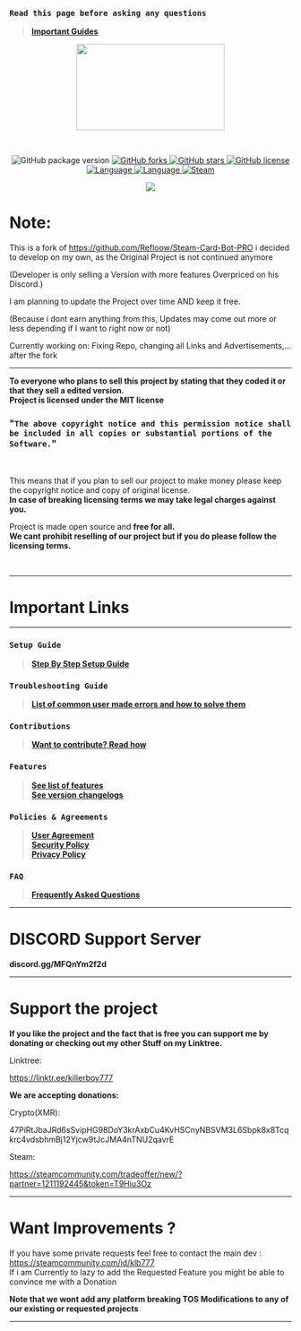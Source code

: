 ### `Read this page before asking any questions`
> **[Important Guides](https://github.com/killerboyyy777/Steam-Card-Bot-PRO#important-links)**<br>

<p align="center">
<img width="264.6" height="154" src="https://i.imgur.com/PUCBfA6.png">
</p>

<br>

<p align= "center">
  <img src="https://img.shields.io/github/package-json/v/killerboyyy777/Steam-Card-Bot-PRO.svg" alt="GitHub package version">
  </a>
    <a href="https://github.com/Refloow/Steam-Card-Bot-PRO/network" target="_blank">
  <img src="https://img.shields.io/github/forks/killerboyyy777/Steam-Card-Bot-PRO.svg?style=plastic" alt="GitHub forks">
  </a>
    <a href="https://github.com/Refloow/Steam-Card-Bot-PRO/stargazers" target="_blank">
  <img src="https://img.shields.io/github/stars/killerboyyy777/Steam-Card-Bot-PRO.svg?style=plastic" alt="GitHub stars">
  </a>
    <a href="https://raw.githubusercontent.com/killerboyyy777/Steam-Card-Bot-PRO/master/LICENSE">
  <img src="https://img.shields.io/badge/license-MIT-blue.svg?style=plastic" alt="GitHub license">
  </a>
    <a href="https://en.wikipedia.org/wiki/Node.js" target="_blank">
  <img src="https://img.shields.io/badge/Uses-Node.js-green" alt="Language">
  </a>
    <a href="https://en.wikipedia.org/wiki/JavaScript" target="_blank">
  <img src="https://img.shields.io/badge/language-JavaScript-yellow.svg" alt="Language">
  </a>
    <a href="https://steamcommunity.com/tradeoffer/new/?partner=1211192445&token=T9Hiu3Oz" target="_blank">
  <img src="https://img.shields.io/badge/steam-donate-yellow.svg" alt="Steam">
  </a>
</p>

<p align= "center">
  <a href="https://linktr.ee/killerboy777" target="_blank">
  <img src="https://img.shields.io/badge/-My%Linktree-red">
  </a>
</p>


# Note:
This is a fork of https://github.com/Refloow/Steam-Card-Bot-PRO i decided to develop on my own, as the Original Project is not continued anymore

(Developer is only selling a Version with more features Overpriced on his Discord.)

I am planning to update the Project over time AND keep it free. 

(Because i dont earn anything from this, Updates may come out more or less depending if I want to right now or not)


Currently working on: Fixing Repo, changing all Links and Advertisements,... after the fork

<hr>

**To everyone who plans to sell this project by stating that they coded it or that they sell a edited version.**<br>
**Project is licensed under the MIT license**<br>

### "`The above copyright notice and this permission notice shall be included in all copies or substantial portions of the Software.`"<br>

<br>

This means that if you plan to sell our project to make money please keep the copyright notice and copy of original license. <br>
**In case of breaking licensing terms we may take legal charges against you.**

Project is made open source and **free for all.**<br>
**We cant prohibit reselling of our project but if you do please follow the licensing terms.**<br> 

<br>
<hr>

# Important Links

<hr>

### `Setup Guide`
> **[Step By Step Setup Guide](https://github.com/Refloow/Steam-Card-Bot-PRO/wiki)**<br>
### `Troubleshooting Guide`
> **[List of common user made errors and how to solve them](https://refloow.com/Open-Source-Projects/troubleshooting)**<br>
### `Contributions`
> **[Want to contribute? Read how](https://github.com/Refloow/Steam-Card-Bot-PRO/blob/master/.github/CONTRIBUTING.md)**<br>
### `Features`
> **[See list of features](https://github.com/Refloow/Steam-Card-Bot-PRO/blob/master/.github/FEATURES.md)**<br>
> **[See version changelogs](https://github.com/Refloow/Steam-Card-Bot-PRO/blob/master/.github/changelog.md)**<br>
### `Policies & Agreements`
> **[User Agreement](https://github.com/Refloow/Steam-Card-Bot-PRO/blob/master/.github/USER_AGREEMENT.md)**<br>
> **[Security Policy](https://github.com/Refloow/Steam-Card-Bot-PRO/security/policy)**<br>
> **[Privacy Policy](https://github.com/Refloow/Steam-Card-Bot-PRO/blob/master/.github/PRIVACY.md)**<br>
### `FAQ`
> **[Frequently Asked Questions](https://github.com/Refloow/Steam-Card-Bot-PRO/wiki/FAQ---Frequently-Asked-Questions)**<br>
<hr>

# DISCORD Support Server

**discord.gg/MFQnYm2f2d**

<hr>

# Support the project
**If you like the project and the fact that is free you can support me by donating or checking out my other Stuff on my Linktree.**

Linktree:

https://linktr.ee/killerboy777

**We are accepting donations:**

Crypto(XMR):
  
47PiRtJbaJRd6sSvipHG98DoY3krAxbCu4KvHSCnyNBSVM3L6Sbpk8x8Tcqkrc4vdsbhmBj12Yjcw9tJcJMA4nTNU2qavrE
   
Steam:

https://steamcommunity.com/tradeoffer/new/?partner=1211192445&token=T9Hiu3Oz

<hr>

# Want Improvements ?

If you have some private requests feel free to contact the main dev : https://steamcommunity.com/id/klb777<br>
If i am Currently to lazy to add the Requested Feature you might be able to convince me with a Donation

**Note that we wont add any platform breaking TOS Modifications to any of our existing or requested projects**


<hr>



